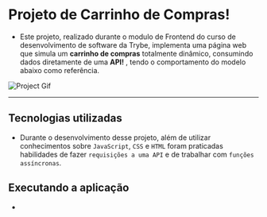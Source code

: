 # Projeto de Carrinho de Compras!

- Este projeto, realizado durante o modulo de Frontend do curso de desenvolvimento de software da Trybe, implementa uma página web que simula um **carrinho de compras** totalmente dinâmico, consumindo dados diretamente de uma **API!** , tendo o comportamento do modelo abaixo como referência.

![Project Gif](./out.gif)

---

## Tecnologias utilizadas

- Durante o desenvolvimento desse projeto, além de utilizar conhecimentos sobre `JavaScript`, `CSS` e `HTML` foram praticadas habilidades de fazer `requisições a uma API` e de trabalhar com `funções assíncronas`.

## Executando a aplicação

-